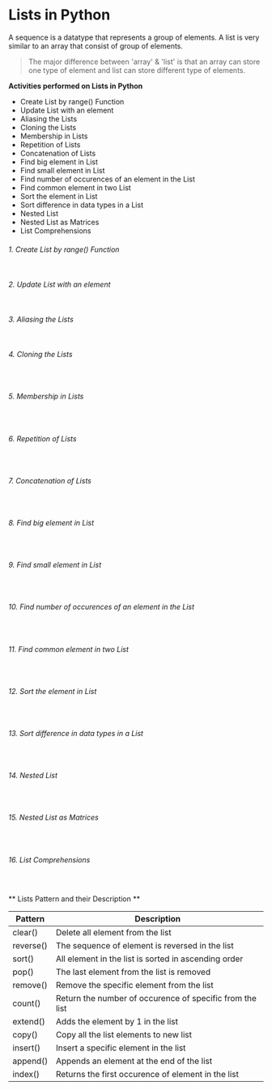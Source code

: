 # Lists in Python
A sequence is a datatype that represents a group of elements. A list is very similar
to an array that consist of group of elements.
> The major difference between 'array' & 'list' is that an array can store one type of element
and list can store different type of elements.

**Activities performed on Lists in Python**
- Create List by range() Function
- Update List with an element
- Aliasing the Lists
- Cloning the Lists
- Membership in Lists
- Repetition of Lists
- Concatenation of Lists
- Find big element in List
- Find small element in List
- Find number of occurences of an element in the List
- Find common element in two List
- Sort the element in List
- Sort difference in data types in a List
- Nested List
- Nested List as Matrices
- List Comprehensions

###### 1. Create List by range() Function
```

```

###### 2. Update List with an element
```

```


###### 3. Aliasing the Lists
```

```

###### 4. Cloning the Lists
```
	
```
###### 5. Membership in Lists
```
	
```

###### 6. Repetition of Lists
```
	
```

###### 7. Concatenation of Lists
```
	
```

###### 8. Find big element in List
```
	
```

###### 9. Find small element in List
```
	
```

###### 10. Find number of occurences of an element in the List
```
	
```

###### 11. Find common element in two List
```
	
```

###### 12. Sort the element in List
```
	
```

###### 13. Sort difference in data types in a List
```
	
```

###### 14. Nested List
```
	
```

###### 15. Nested List as Matrices
```
	
```

###### 16. List Comprehensions
```
	
```

** Lists Pattern and their Description **

| Pattern | Description |
| --- | --- |
| clear() | Delete all element from the list |
| reverse() | The sequence of element is reversed in the list |
| sort() | All element in the list is sorted in ascending order |
| pop() | The last element from the list is removed |
| remove() | Remove the specific element from the list |
| count() | Return the number of occurence of specific from the list |
| extend() | Adds the element by 1 in the list |
| copy() | Copy all the list elements to new list |
| insert() | Insert a specific element in the list |
| append() | Appends an element at the end of the list |
| index() | Returns the first occurence of element in the list |